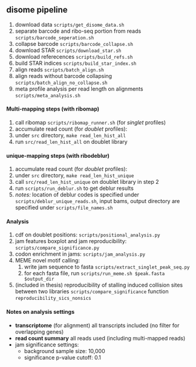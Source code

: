 disome pipeline
------

1. download data `scripts/get_disome_data.sh`
2. separate barcode and ribo-seq portion from reads `scripts/barcode_seperation.sh`
3. collapse barcode `scripts/barcode_collapse.sh`
4. download STAR `scripts/download_star.sh`
5. download referecences `scripts/build_refs.sh`
6. build STAR indices `scripts/build_star_index.sh`
7. align reads `scripts/batch_align.sh`
8. align reads without barcode collapsing `scripts/batch_align_no_collapse.sh`
9. meta profile analysis per read length on alignments `scripts/meta_analysis.sh`

#### Multi-mapping steps (with ribomap)
1. call ribomap `scripts/ribomap_runner.sh` (for _singlet_ profiles)
2. accumulate read count (for _doublet_ profiles):
  1. under `src` directory, `make read_len_hist_all`
  2. run `src/read_len_hist_all` on doublet library

#### unique-mapping steps (with ribodeblur)
1. accumulate read count (for _doublet_ profiles):
  1. under `src` directory, `make read_len_hist_unique`
  2. call `src/read_len_hist_unique` on doublet library in step 2
2. run `scripts/run_deblur.sh` to get deblur results
3. _notes:_ location of deblur codes is specified under `scripts/deblur_unique_reads.sh`, input bams, output directory are specified under `scripts/file_names.sh`

#### Analysis
1. cdf on doublet positions: `scripts/positional_analysis.py`
2. jam features boxplot and jam reproducibility: `scripts/compare_significance.py`
3. codon enrichment in jams: `scripts/jam_analysis.py`
4. MEME novel motif calling:
   1. write jam sequence to fasta `scripts/extract_singlet_peak_seq.py`
   2. for each fasta file, run `scripts/run_meme.sh $peak.fasta $output_dir`
5. (included in thesis) reproducibility of stalling induced collision sites between two libraries `scripts/compare_significance` function `reproducibility_sics_nonsics`

#### Notes on analysis settings
* __transcriptome__ (for alignment) all transcripts included (no filter for overlapping genes)
* __read count summary__ all reads used (including multi-mapped reads)
* jam significance settings: 
  * background sample size: 10,000
  * significance p-value cutoff: 0.1